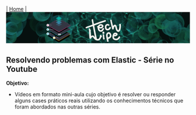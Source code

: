 | [Home](https://techlipe.github.io/Guia-Completo-Elastic-Stack) |
![TL](banner-tl.png)

## Resolvendo problemas com Elastic - Série no Youtube

**Objetivo:**
- Vídeos em formato mini-aula cujo objetivo é resolver ou responder alguns cases práticos reais utilizando os conhecimentos técnicos que foram abordados nas outras séries.
